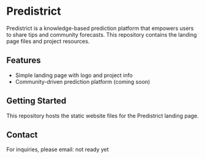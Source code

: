 # Predistrict

Predistrict is a knowledge-based prediction platform that empowers users to share tips and community forecasts. This repository contains the landing page files and project resources.

## Features

- Simple landing page with logo and project info
- Community-driven prediction platform (coming soon)

## Getting Started

This repository hosts the static website files for the Predistrict landing page.

## Contact

For inquiries, please email: not ready yet
